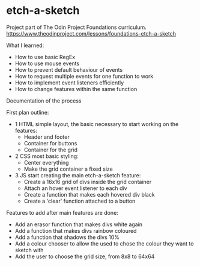 # etch-a-sketch

Project part of The Odin Project Foundations curriculum. https://www.theodinproject.com/lessons/foundations-etch-a-sketch

What I learned:
- How to use basic RegEx
- How to use mouse events
- How to prevent default behaviour of events
- How to request multiple events for one function to work
- How to implement event listeners efficiently
- How to change features within the same function


Documentation of the process

First plan outline:
- 1 HTML simple layout, the basic necessary to start working on the features:
    - Header and footer
    - Container for buttons
    - Container for the grid
- 2 CSS most basic styling:
    - Center everything
    - Make the grid container a fixed size
- 3 JS start creating the main etch-a-sketch feature:
    - Create a 16x16 grid of divs inside the grid container
    - Attach an hover event listener to each div
    - Create a function that makes each hovered div black
    - Create a 'clear' function attached to a button

Features to add after main features are done:
- Add an erasor function that makes divs white again
- Add a function that makes divs rainbow coloured
- Add a function that shadows the divs 10%
- Add a colour chooser to allow the used to chose the colour they want to sketch with
- Add the user to choose the grid size, from 8x8 to 64x64
